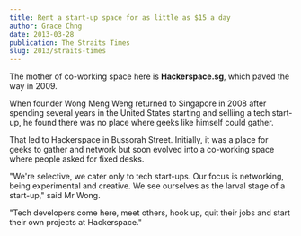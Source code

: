 ```yaml
---
title: Rent a start-up space for as little as $15 a day
author: Grace Chng
date: 2013-03-28
publication: The Straits Times
slug: 2013/straits-times
---
```


The mother of co-working space here is **Hackerspace.sg**, which paved the way in 2009.

When founder Wong Meng Weng returned to Singapore in 2008 after spending several years in the United States starting and selliing a tech start-up, he found there was no place where geeks like himself could gather.

That led to Hackerspace in Bussorah Street. Initially, it was a place for geeks to gather and network but soon evolved into a co-working space where people asked for fixed desks.

"We're selective, we cater only to tech start-ups. Our focus is networking, being experimental and creative. We see ourselves as the larval stage of a start-up," said Mr Wong.

"Tech developers come here, meet others, hook up, quit their jobs and start their own projects at Hackerspace."
